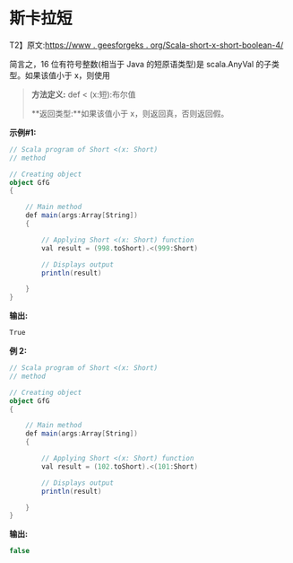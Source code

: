 # 斯卡拉短

T2】原文:[https://www . geesforgeks . org/Scala-short-x-short-boolean-4/](https://www.geeksforgeeks.org/scala-short-x-short-boolean-4/)

简言之，16 位有符号整数(相当于 Java 的短原语类型)是 scala.AnyVal 的子类型。如果该值小于 x，则使用

> **方法定义:** def < (x:短):布尔值
> 
> **返回类型:**如果该值小于 x，则返回真，否则返回假。

**示例#1:**

```scala
// Scala program of Short <(x: Short) 
// method 

// Creating object 
object GfG 
{ 

    // Main method 
    def main(args:Array[String]) 
    { 

        // Applying Short <(x: Short) function 
        val result = (998.toShort).<(999:Short)

        // Displays output 
        println(result) 

    } 
} 
```

**输出:**

```scala
True

```

**例 2:**

```scala
// Scala program of Short <(x: Short) 
// method 

// Creating object 
object GfG 
{ 

    // Main method 
    def main(args:Array[String]) 
    { 

        // Applying Short <(x: Short) function 
        val result = (102.toShort).<(101:Short)

        // Displays output 
        println(result) 

    } 
} 
```

**输出:**

```scala
false

```